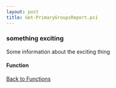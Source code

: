 ```yaml
---
layout: post
title: Get-PrimaryGroupsReport.ps1
---
```


### something exciting

Some information about the exciting thing

#### Function

<script async src="https://gist-it.appspot.com/github.com/BanterBoy/scripts-blog/blob/master/PowerShell/functions/activeDirectory/Get-PrimaryGroupsReport.ps1" crossorigin="anonymous"></script>

<a href="/menu/_pages/functions.html">Back to Functions</a>

